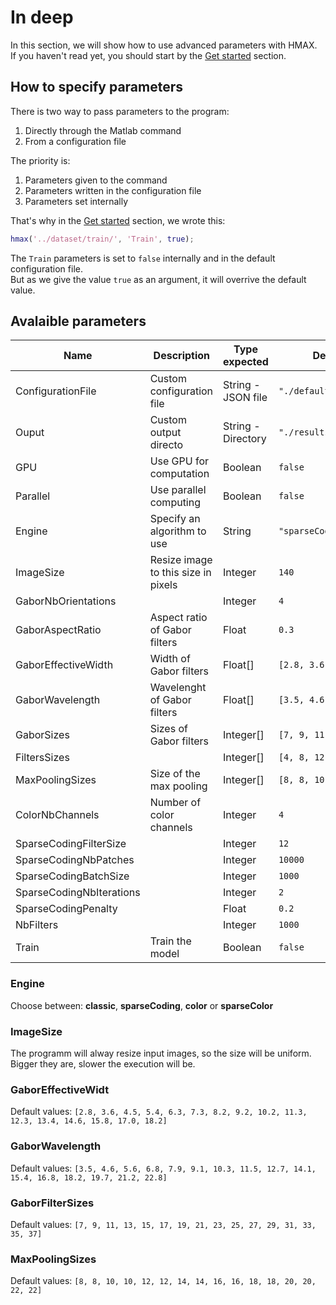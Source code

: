 # In deep

In this section, we will show how to use advanced parameters with HMAX.  
If you haven't read yet, you should start by the [Get started](/get-started) section.

## How to specify parameters

There is two way to pass parameters to the program:

1. Directly through the Matlab command
2. From a configuration file

The priority is:
1. Parameters given to the command
2. Parameters written in the configuration file
3. Parameters set internally

That's why in the [Get started](/get-started) section, we wrote this:
```matlab
hmax('../dataset/train/', 'Train', true);
```
The `Train` parameters is set to `false` internally and in the default configuration file.  
But as we give the value `true` as an argument, it will overrive the default value.

## Avalaible parameters

| Name                      | Description                         | Type expected      | Default value                |
|---------------------------|-------------------------------------|--------------------|------------------------------|
| ConfigurationFile         | Custom configuration file           | String - JSON file | `"./defaultParameters.json"` |
| Ouput                     | Custom output directo               | String - Directory | `"./results"`                |
| GPU                       | Use GPU for computation             | Boolean            | `false`                      |
| Parallel                  | Use parallel computing              | Boolean            | `false`                      |
| Engine                    | Specify an algorithm to use         | String             | `"sparseCodingColor"`              |
| ImageSize                 | Resize image to this size in pixels | Integer            | `140`                        |
| GaborNbOrientations       |                                     | Integer            | `4`                          |
| GaborAspectRatio          | Aspect ratio of Gabor filters       | Float              | `0.3`                        |
| GaborEffectiveWidth       | Width of Gabor filters              | Float[]            | `[2.8, 3.6, 4.5, ..., 18.2]` |
| GaborWavelength           | Wavelenght of Gabor filters         | Float[]            | `[3.5, 4.6, 5.6, ..., 22.8]` |
| GaborSizes                | Sizes of Gabor filters              | Integer[]          | `[7, 9, 11, 13, ..., 39]`    |
| FiltersSizes              |                                     | Integer[]          | `[4, 8, 12, 16]`             |
| MaxPoolingSizes           | Size of the max pooling             | Integer[]          | `[8, 8, 10, 10, ..., 22]`    |
| ColorNbChannels           | Number of color channels            | Integer            | `4`                          |
| SparseCodingFilterSize    |                                     | Integer            | `12`                         |
| SparseCodingNbPatches     |                                     | Integer            | `10000`                      |
| SparseCodingBatchSize     |                                     | Integer            | `1000`                       |
| SparseCodingNbIterations  |                                     | Integer            | `2`                          |
| SparseCodingPenalty       |                                     | Float              | `0.2`                        |
| NbFilters                 |                                     | Integer            | `1000`                       |
| Train                     | Train the model                     | Boolean            | `false`                      |


### Engine 
Choose between: **classic**, **sparseCoding**, **color** or **sparseColor**

### ImageSize
The programm will alway resize input images, so the size will be uniform. Bigger they are, slower the execution will be.

### GaborEffectiveWidt
Default values: `[2.8, 3.6, 4.5, 5.4, 6.3, 7.3, 8.2, 9.2, 10.2, 11.3, 12.3, 13.4, 14.6, 15.8, 17.0, 18.2]`

### GaborWavelength
Default values: `[3.5, 4.6, 5.6, 6.8, 7.9, 9.1, 10.3, 11.5, 12.7, 14.1, 15.4, 16.8, 18.2, 19.7, 21.2, 22.8]`

### GaborFilterSizes
Default values: `[7, 9, 11, 13, 15, 17, 19, 21, 23, 25, 27, 29, 31, 33, 35, 37]`

### MaxPoolingSizes
Default values: `[8, 8, 10, 10, 12, 12, 14, 14, 16, 16, 18, 18, 20, 20, 22, 22]` 
